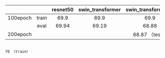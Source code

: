 |                  |         | resnet50 | swin_transformer | swin_transformerv2 | segment_anything |
| --------      | :---:  | :------:    | :--------------:        | :----------------:        | :--------------:      |
| 100epoch | train |   69.9     |       69.9                 |        69.9                   |       69.9               |
|                  | eval  |  69.94    |      69.19                |       68.88                  |      69.57              |
| 200epoch |         |                |                              |       68.87 （test）     |                            |
                                                                                     70 （train）
